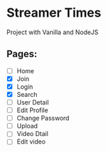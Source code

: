 # Streamer Times

Project with Vanilla and NodeJS


## Pages:
- [ ] Home
- [x] Join
- [x] Login
- [x] Search
- [ ] User Detail
- [ ] Edit Profile
- [ ] Change Password
- [ ] Upload
- [ ] Video Dtail
- [ ] Edit video
